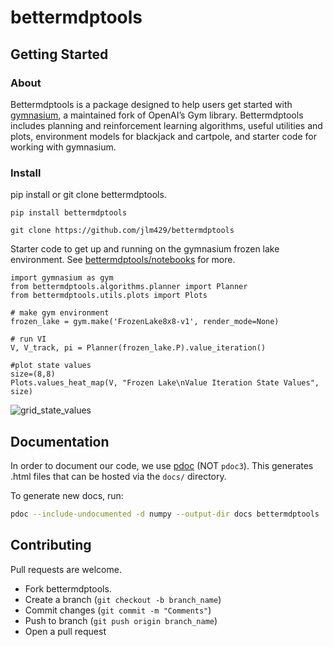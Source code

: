 # bettermdptools

## Getting Started

### About

Bettermdptools is a package designed to help users get started with [gymnasium](https://gymnasium.farama.org/), a maintained fork of OpenAI’s Gym library. 
Bettermdptools includes planning and reinforcement learning algorithms, useful utilities and plots, environment models for blackjack and cartpole, and starter code for working with gymnasium.

### Install 

pip install or git clone bettermdptools.   

```
pip install bettermdptools
```

```
git clone https://github.com/jlm429/bettermdptools
```

Starter code to get up and running on the gymnasium frozen lake environment. See [bettermdptools/notebooks](notebooks/) for more.  

```
import gymnasium as gym
from bettermdptools.algorithms.planner import Planner
from bettermdptools.utils.plots import Plots

# make gym environment 
frozen_lake = gym.make('FrozenLake8x8-v1', render_mode=None)

# run VI
V, V_track, pi = Planner(frozen_lake.P).value_iteration()

#plot state values
size=(8,8)
Plots.values_heat_map(V, "Frozen Lake\nValue Iteration State Values", size)
```

![grid_state_values](https://user-images.githubusercontent.com/10093986/211906047-bc13956b-b8e6-411d-ae68-7a3eb5f2ad32.PNG)

## Documentation

In order to document our code, we use [pdoc](https://pdoc.dev/) (NOT `pdoc3`). This generates .html files that can be hosted via the `docs/` directory.

To generate new docs, run:
```bash
pdoc --include-undocumented -d numpy --output-dir docs bettermdptools
```


## Contributing

Pull requests are welcome.  

* Fork bettermdptools.
* Create a branch (`git checkout -b branch_name`)
* Commit changes (`git commit -m "Comments"`)
* Push to branch (`git push origin branch_name`)
* Open a pull request
